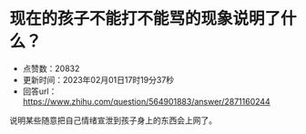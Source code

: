 # 现在的孩子不能打不能骂的现象说明了什么？
- 点赞数：20832
- 更新时间：2023年02月01日17时19分37秒
- 回答url：https://www.zhihu.com/question/564901883/answer/2871160244
<body>
 <p data-pid="nUfVAL97">说明某些随意把自己情绪宣泄到孩子身上的东西会上网了。</p>
</body>